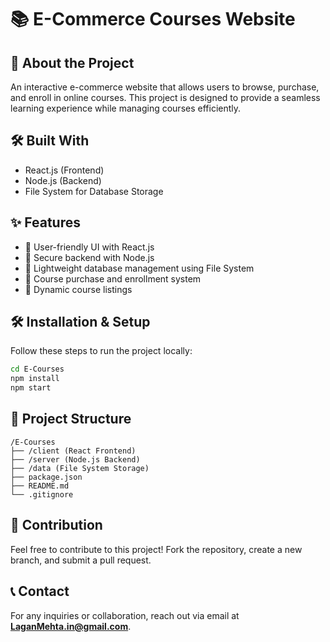 # 📚 E-Commerce Courses Website

## 🚀 About the Project
An interactive e-commerce website that allows users to browse, purchase, and enroll in online courses. This project is designed to provide a seamless learning experience while managing courses efficiently.

## 🛠️ Built With
- React.js (Frontend)
- Node.js (Backend)
- File System for Database Storage

## ✨ Features
- 🔹 User-friendly UI with React.js
- 🔹 Secure backend with Node.js
- 🔹 Lightweight database management using File System
- 🔹 Course purchase and enrollment system
- 🔹 Dynamic course listings

## 🛠️ Installation & Setup
Follow these steps to run the project locally:
```sh
cd E-Courses
npm install
npm start
```

## 📂 Project Structure
```
/E-Courses
├── /client (React Frontend)
├── /server (Node.js Backend)
├── /data (File System Storage)
├── package.json
├── README.md
└── .gitignore
```

## 🌟 Contribution
Feel free to contribute to this project! Fork the repository, create a new branch, and submit a pull request.

## 📞 Contact
For any inquiries or collaboration, reach out via email at **LaganMehta.in@gmail.com**.
